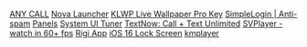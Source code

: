 [ANY CALL](https://play.google.com/store/apps/details?id=any.call.international.phone.wifi.calling)
[Nova Launcher](https://play.google.com/store/apps/details?id=com.teslacoilsw.launcher)
[KLWP Live Wallpaper Pro Key](https://play.google.com/store/apps/details?id=org.kustom.wallpaper.pro)
[SimpleLogin | Anti-spam](https://play.google.com/store/apps/details?id=io.simplelogin.android)
[Panels](https://play.google.com/store/apps/details?id=art.panels.wallpapers.playstore)
[System UI Tuner](https://play.google.com/store/apps/details?id=com.bryancandi.android.uituner)
[TextNow: Call + Text Unlimited](https://play.google.com/store/apps/details?id=com.enflick.android.TextNow)
[SVPlayer - watch in 60+ fps](https://play.google.com/store/apps/details?id=com.svpteam.svp)
[Rigi App](https://apps.apple.com/in/app/rigi-app/id1583460452?mt=8)
[iOS 16 Lock Screen](https://play.google.com/store/apps/details?id=com.truelock.os16)
[kmplayer](https://www.kmplayer.com/kr/home)
[]()
[]()
[]()
[]()

